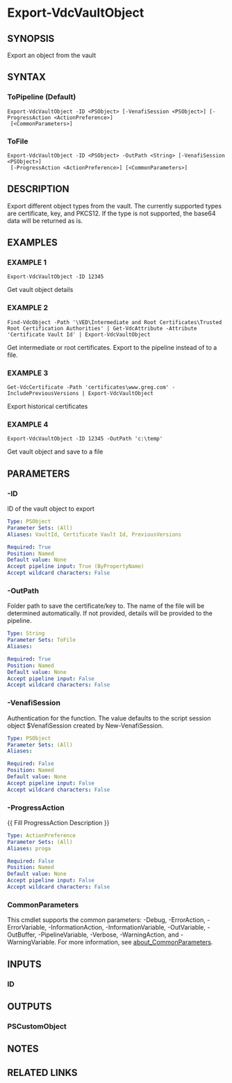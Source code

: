 # Export-VdcVaultObject

## SYNOPSIS
Export an object from the vault

## SYNTAX

### ToPipeline (Default)
```
Export-VdcVaultObject -ID <PSObject> [-VenafiSession <PSObject>] [-ProgressAction <ActionPreference>]
 [<CommonParameters>]
```

### ToFile
```
Export-VdcVaultObject -ID <PSObject> -OutPath <String> [-VenafiSession <PSObject>]
 [-ProgressAction <ActionPreference>] [<CommonParameters>]
```

## DESCRIPTION
Export different object types from the vault.
The currently supported types are certificate, key, and PKCS12.
If the type is not supported, the base64 data will be returned as is.

## EXAMPLES

### EXAMPLE 1
```
Export-VdcVaultObject -ID 12345
```

Get vault object details

### EXAMPLE 2
```
Find-VdcObject -Path '\VED\Intermediate and Root Certificates\Trusted Root Certification Authorities' | Get-VdcAttribute -Attribute 'Certificate Vault Id' | Export-VdcVaultObject
```

Get intermediate or root certificates. 
Export to the pipeline instead of to a file.

### EXAMPLE 3
```
Get-VdcCertificate -Path 'certificates\www.greg.com' -IncludePreviousVersions | Export-VdcVaultObject
```

Export historical certificates

### EXAMPLE 4
```
Export-VdcVaultObject -ID 12345 -OutPath 'c:\temp'
```

Get vault object and save to a file

## PARAMETERS

### -ID
ID of the vault object to export

```yaml
Type: PSObject
Parameter Sets: (All)
Aliases: VaultId, Certificate Vault Id, PreviousVersions

Required: True
Position: Named
Default value: None
Accept pipeline input: True (ByPropertyName)
Accept wildcard characters: False
```

### -OutPath
Folder path to save the certificate/key to. 
The name of the file will be determined automatically.
If not provided, details will be provided to the pipeline.

```yaml
Type: String
Parameter Sets: ToFile
Aliases:

Required: True
Position: Named
Default value: None
Accept pipeline input: False
Accept wildcard characters: False
```

### -VenafiSession
Authentication for the function.
The value defaults to the script session object $VenafiSession created by New-VenafiSession.

```yaml
Type: PSObject
Parameter Sets: (All)
Aliases:

Required: False
Position: Named
Default value: None
Accept pipeline input: False
Accept wildcard characters: False
```

### -ProgressAction
{{ Fill ProgressAction Description }}

```yaml
Type: ActionPreference
Parameter Sets: (All)
Aliases: proga

Required: False
Position: Named
Default value: None
Accept pipeline input: False
Accept wildcard characters: False
```

### CommonParameters
This cmdlet supports the common parameters: -Debug, -ErrorAction, -ErrorVariable, -InformationAction, -InformationVariable, -OutVariable, -OutBuffer, -PipelineVariable, -Verbose, -WarningAction, and -WarningVariable. For more information, see [about_CommonParameters](http://go.microsoft.com/fwlink/?LinkID=113216).

## INPUTS

### ID
## OUTPUTS

### PSCustomObject
## NOTES

## RELATED LINKS
